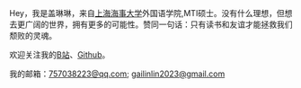 Hey，我是盖琳琳，来自[上海海事大学](https://www.shmtu.edu.cn/)外国语学院,MTI硕士。没有什么理想，但想去更广阔的世界，拥有更多的可能性。赞同一句话：只有读书和友谊才能拯救我们颓败的灵魂。

欢迎关注我的[B站](https://space.bilibili.com/326423450?spm_id_from=333.999.0.0)、[Github](https://github.com/gailinlin)。

我的邮箱：757038223@qq.com; gailinlin2023@gmail.com
